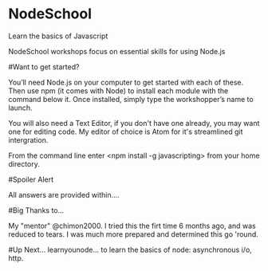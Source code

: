 # NodeSchool

Learn the basics of Javascript

NodeSchool workshops focus on essential skills for using Node.js

#Want to get started?

You’ll need Node.js on your computer to get started with each of these. Then use npm (it comes with Node) to install each module with the command below it. Once installed, simply type the workshopper’s name to launch.

You will also need a Text Editor, if you don't have one already, you may want one for editing code.  My editor of choice is Atom for it's streamlined git intergration.  

From the command line enter <npm install -g javascripting> from your home directory.

#Spoiler Alert

All answers are provided within....

#Big Thanks to...

My "mentor" @chimon2000.  I tried this the firt time 6 months ago, and was reduced to tears.  I was much more prepared and determined this go 'round.

#Up Next...
learnyounode... to learn the basics of node: asynchronous i/o, http.
